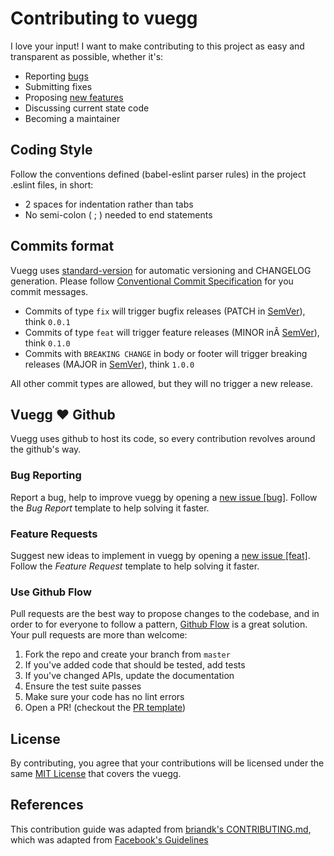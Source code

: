 # Contributing to vuegg
I love your input! I want to make contributing to this project as easy and transparent as possible, whether it's:

- Reporting [bugs](https://github.com/vuegg/vuegg/blob/master/.github/CONTRIBUTING.md#bug-reporting)
- Submitting fixes
- Proposing [new features](https://github.com/vuegg/vuegg/blob/master/.github/CONTRIBUTING.md#feature-requests)
- Discussing current state code
- Becoming a maintainer

## Coding Style
Follow the conventions defined (babel-eslint parser rules) in the project .eslint files, in short:

- 2 spaces for indentation rather than tabs
- No semi-colon ( ; ) needed to end statements

## Commits format
Vuegg uses [standard-version](https://github.com/conventional-changelog/standard-version) for automatic versioning and CHANGELOG generation. Please follow [Conventional Commit Specification](https://conventionalcommits.org/#conventional-commits-specification) for you commit messages.

- Commits of type `fix` will trigger bugfix releases (PATCH in [SemVer](https://semver.org/#summary)), think `0.0.1`
- Commits of type `feat` will trigger feature releases (MINOR inÂ [SemVer](https://semver.org/#summary)), think `0.1.0`
- Commits with `BREAKING CHANGE` in body or footer will trigger breaking releases (MAJOR in [SemVer](https://semver.org/#summary)), think `1.0.0`

All other commit types are allowed, but they will no trigger a new release.

## Vuegg :heart: Github
Vuegg uses github to host its code, so every contribution revolves around the github's way.

### Bug Reporting
Report a bug, help to improve vuegg by opening a [new issue [bug]](https://github.com/vuegg/vuegg/issues/new?template=BUG_REPORT.md). Follow the *Bug Report* template to help solving it faster.

### Feature Requests
Suggest new ideas to implement in vuegg by opening a [new issue [feat]](https://github.com/vuegg/vuegg/issues/new?template=FEATURE_REQUEST.md). Follow the *Feature Request* template to help solving it faster.

### Use Github Flow
Pull requests are the best way to propose changes to the codebase, and in order to for everyone to follow a pattern, [Github Flow](https://guides.github.com/introduction/flow/index.html) is a great solution. Your pull requests are more than welcome:

1. Fork the repo and create your branch from `master`
2. If you've added code that should be tested, add tests
3. If you've changed APIs, update the documentation
4. Ensure the test suite passes
5. Make sure your code has no lint errors
6. Open a PR! (checkout the [PR template](https://github.com/vuegg/vuegg/blob/master/.github/PULL_REQUEST_TEMPLATE.md))

## License
By contributing, you agree that your contributions will be licensed under the same [MIT License](https://github.com/vuegg/vuegg/blob/master/LICENSE) that covers the vuegg.

## References
This contribution guide was adapted from [briandk's CONTRIBUTING.md](https://gist.github.com/briandk/3d2e8b3ec8daf5a27a62), which was adapted from [Facebook's Guidelines](https://github.com/facebook/draft-js/blob/a9316a723f9e918afde44dea68b5f9f39b7d9b00/CONTRIBUTING.md)

